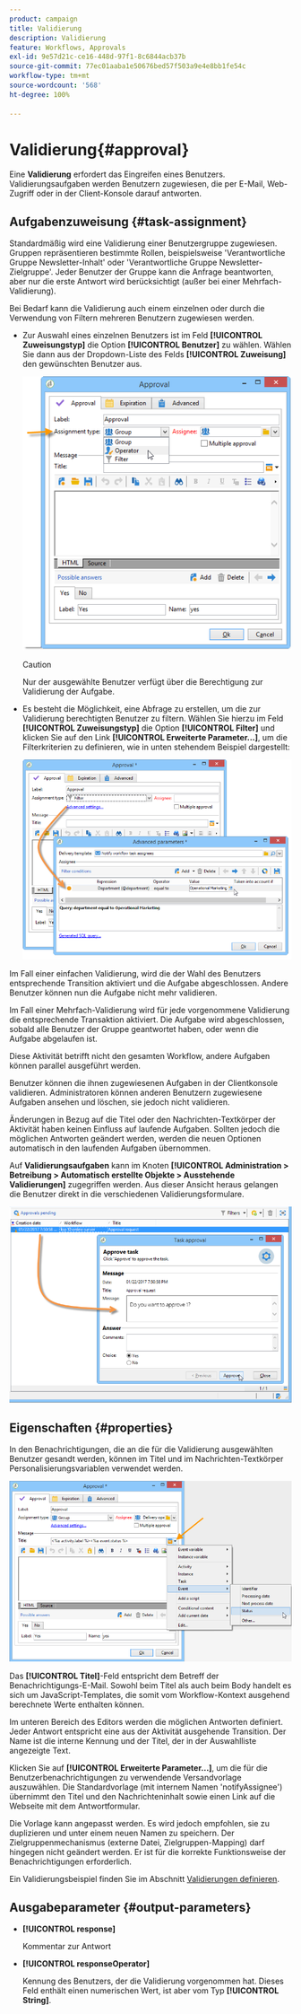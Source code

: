 ```yaml
---
product: campaign
title: Validierung
description: Validierung
feature: Workflows, Approvals
exl-id: 9e57d21c-ce16-448d-97f1-8c6844acb37b
source-git-commit: 77ec01aaba1e50676bed57f503a9e4e8bb1fe54c
workflow-type: tm+mt
source-wordcount: '568'
ht-degree: 100%

---
```


# Validierung{#approval}



Eine **Validierung** erfordert das Eingreifen eines Benutzers. Validierungsaufgaben werden Benutzern zugewiesen, die per E-Mail, Web-Zugriff oder in der Client-Konsole darauf antworten.

## Aufgabenzuweisung {#task-assignment}

Standardmäßig wird eine Validierung einer Benutzergruppe zugewiesen. Gruppen repräsentieren bestimmte Rollen, beispielsweise &#39;Verantwortliche Gruppe Newsletter-Inhalt&#39; oder &#39;Verantwortliche Gruppe Newsletter-Zielgruppe&#39;. Jeder Benutzer der Gruppe kann die Anfrage beantworten, aber nur die erste Antwort wird berücksichtigt (außer bei einer Mehrfach-Validierung).

Bei Bedarf kann die Validierung auch einem einzelnen oder durch die Verwendung von Filtern mehreren Benutzern zugewiesen werden.

* Zur Auswahl eines einzelnen Benutzers ist im Feld **[!UICONTROL Zuweisungstyp]** die Option **[!UICONTROL Benutzer]** zu wählen. Wählen Sie dann aus der Dropdown-Liste des Felds **[!UICONTROL Zuweisung]** den gewünschten Benutzer aus.

   ![](assets/s_advuser_validation_box_assign.png)

   >[!CAUTION]
   >
   >Nur der ausgewählte Benutzer verfügt über die Berechtigung zur Validierung der Aufgabe.

* Es besteht die Möglichkeit, eine Abfrage zu erstellen, um die zur Validierung berechtigten Benutzer zu filtern. Wählen Sie hierzu im Feld **[!UICONTROL Zuweisungstyp]** die Option **[!UICONTROL Filter]** und klicken Sie auf den Link **[!UICONTROL Erweiterte Parameter...]**, um die Filterkriterien zu definieren, wie in unten stehendem Beispiel dargestellt:

   ![](assets/s_advuser_validation_box_filter.png)

Im Fall einer einfachen Validierung, wird die der Wahl des Benutzers entsprechende Transition aktiviert und die Aufgabe abgeschlossen. Andere Benutzer können nun die Aufgabe nicht mehr validieren.

Im Fall einer Mehrfach-Validierung wird für jede vorgenommene Validierung die entsprechende Transaktion aktiviert. Die Aufgabe wird abgeschlossen, sobald alle Benutzer der Gruppe geantwortet haben, oder wenn die Aufgabe abgelaufen ist.

Diese Aktivität betrifft nicht den gesamten Workflow, andere Aufgaben können parallel ausgeführt werden.

Benutzer können die ihnen zugewiesenen Aufgaben in der Clientkonsole validieren. Administratoren können anderen Benutzern zugewiesene Aufgaben ansehen und löschen, sie jedoch nicht validieren.

Änderungen in Bezug auf die Titel oder den Nachrichten-Textkörper der Aktivität haben keinen Einfluss auf laufende Aufgaben. Sollten jedoch die möglichen Antworten geändert werden, werden die neuen Optionen automatisch in den laufenden Aufgaben übernommen.

Auf **Validierungsaufgaben** kann im Knoten **[!UICONTROL Administration > Betreibung > Automatisch erstellte Objekte > Ausstehende Validierungen]** zugegriffen werden. Aus dieser Ansicht heraus gelangen die Benutzer direkt in die verschiedenen Validierungsformulare.

![](assets/s_advuser_validation_from_console.png)

## Eigenschaften {#properties}

In den Benachrichtigungen, die an die für die Validierung ausgewählten Benutzer gesandt werden, können im Titel und im Nachrichten-Textkörper Personalisierungsvariablen verwendet werden.

![](assets/edit_validation.png)

Das **[!UICONTROL Titel]**-Feld entspricht dem Betreff der Benachrichtigungs-E-Mail. Sowohl beim Titel als auch beim Body handelt es sich um JavaScript-Templates, die somit vom Workflow-Kontext ausgehend berechnete Werte enthalten können.

Im unteren Bereich des Editors werden die möglichen Antworten definiert. Jeder Antwort entspricht eine aus der Aktivität ausgehende Transition. Der Name ist die interne Kennung und der Titel, der in der Auswahlliste angezeigte Text.

Klicken Sie auf **[!UICONTROL Erweiterte Parameter...]**, um die für die Benutzerbenachrichtigungen zu verwendende Versandvorlage auszuwählen. Die Standardvorlage (mit internem Namen &#39;notifyAssignee&#39;) übernimmt den Titel und den Nachrichteninhalt sowie einen Link auf die Webseite mit dem Antwortformular.

Die Vorlage kann angepasst werden. Es wird jedoch empfohlen, sie zu duplizieren und unter einem neuen Namen zu speichern. Der Zielgruppenmechanismus (externe Datei, Zielgruppen-Mapping) darf hingegen nicht geändert werden. Er ist für die korrekte Funktionsweise der Benachrichtigungen erforderlich.

Ein Validierungsbeispiel finden Sie im Abschnitt [Validierungen definieren](define-approvals.md).

## Ausgabeparameter {#output-parameters}

* **[!UICONTROL response]**

   Kommentar zur Antwort

* **[!UICONTROL responseOperator]**

   Kennung des Benutzers, der die Validierung vorgenommen hat. Dieses Feld enthält einen numerischen Wert, ist aber vom Typ **[!UICONTROL String]**.
